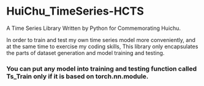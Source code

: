 # HuiChu_TimeSeries-HCTS
A Time Series Library Written by Python for Commemorating Huichu.

In order to train and test my own time series model more conveniently, and at the same time to exercise my coding skills, This library only encapsulates the parts of dataset generation and model training and testing.
### You can put any model into training and testing function called Ts_Train only if it is based on torch.nn.module.
